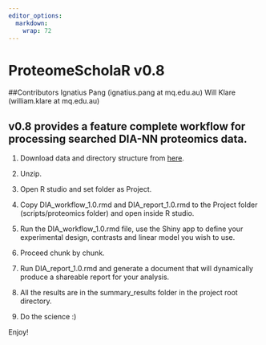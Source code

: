 ```yaml
---
editor_options: 
  markdown: 
    wrap: 72
---
```


# ProteomeScholaR v0.8

##Contributors 
Ignatius Pang (ignatius.pang at mq.edu.au) 
Will Klare (william.klare at mq.edu.au) 

## v0.8 provides a feature complete workflow for processing searched DIA-NN proteomics data.
1. Download data and directory structure from [here](https://drive.google.com/file/d/1TO1a3muF0KKnRQN0W_qg1asCG1LgHZMB/view?usp=sharing).

1. Unzip.

1. Open R studio and set folder as Project.

1. Copy DIA_workflow_1.0.rmd and DIA_report_1.0.rmd to the Project folder (scripts/proteomics folder) and open inside R studio.

1. Run the DIA_workflow_1.0.rmd file, use the Shiny app to define your experimental design, contrasts and linear model you wish to use.

1. Proceed chunk by chunk.

1. Run DIA_report_1.0.rmd and generate a document that will dynamically produce a shareable report for your analysis.

1. All the results are in the summary_results folder in the project root directory.

1. Do the science :)

Enjoy!


